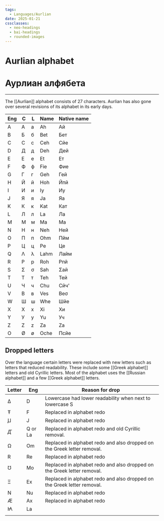 ```yaml
---
tags:
  - Languages/Aurlian
date: 2025-01-21
cssclasses:
  - neo-headings
  - bai-headings
  - rounded-images
---
```

# Aurlian alphabet
# Аурлиан алфябета

***

The [[Aurlian]] alphabet consists of 27 characters. Aurlian has also gone over several revisions of its alphabet in its early days. 

| Eng | C   | L   | Name | Native name |
| --- | --- | --- | ---- | ----------- |
| A   | А   | а   | Ah   | Ай          |
| B   | Б   | б   | Bet  | Бет         |
| C   | C   | c   | Ceh  | Cйе         |
| D   | Д   | д   | Deh  | Дей         |
| E   | Е   | е   | Et   | Ет          |
| F   | Ф   | ф   | Fie  | Фие         |
| G   | Г   | г   | Geh  | Гей         |
| H   | Й   | й   | Hoh  | Йпй         |
| I   | И   | и   | Iy   | Иу          |
| J   | Я   | я   | Ja   | Яа          |
| K   | К   | к   | Kat  | Кат         |
| L   | Л   | л   | La   | Ла          |
| M   | М   | м   | Ma   | Ма          |
| N   | Н   | н   | Neh  | Ней         |
| O   | П   | п   | Ohm  | Пйм         |
| P   | Ц   | ц   | Pe   | Це          |
| Q   | Λ   | λ   | Lahm | Лайм        |
| R   | Р   | р   | Roh  | Рпй         |
| S   | Σ   | σ   | Sah  | Σай         |
| T   | Т   | т   | Teh  | Тей         |
| U   | Ч   | ч   | Chu  | Cйч'        |
| V   | В   | в   | Ves  | Веσ         |
| W   | Ш   | ш   | Whe  | Шйе         |
| X   | X   | x   | Xi   | Xи          |
| Y   | У   | у   | Yu   | Уч          |
| Z   | Z   | z   | Za   | Zа          |
| O   | Ø   | ø   | Oche | Пcйе        |
## Dropped letters
Over the language certain letters were replaced with new letters such as letters that reduced readability. These include some [[Greek alphabet]] letters and old Cyrillic letters. Most of the alphabet uses the [[Russian alphabet]] and a few [[Greek alphabet]] letters.

| Letter | Eng     | Reason for drop                                                         |
| ------ | ------- | ----------------------------------------------------------------------- |
| Δ      | D       | Lowercase had lower readability when next to lowercase S                |
| Ŧ      | F       | Replaced in alphabet redo                                               |
| Ꙡ      | J       | Replaced in alphabet redo                                               |
| Ꙣ      | Q or La | Replaced in alphabet redo and old Cyrillic removal.                     |
| Ω      | Om      | Replaced in alphabet redo and also dropped on the Greek letter removal. |
| R      | Re      | Replaced in alphabet redo                                               |
| ℧      | Mo      | Replaced in alphabet redo and also dropped on the Greek letter removal. |
| Ξ      | Ex      | Replaced in alphabet redo and also dropped on the Greek letter removal. |
| N      | Nu      | Replaced in alphabet redo                                               |
| Æ      | Ax      | Replaced in alphabet redo                                               |
| Ꙗ      | La      |                                                                         |
|        |         |                                                                         |
